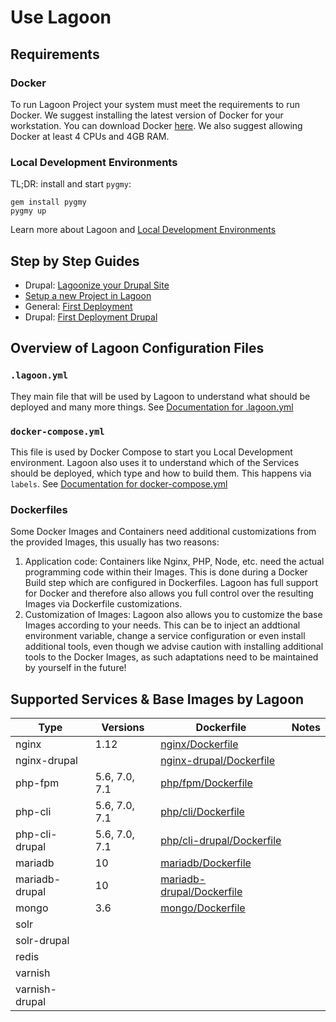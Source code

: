 # Use Lagoon

## Requirements

### Docker

To run Lagoon Project your system must meet the requirements to run Docker. We suggest installing the latest version of Docker for your workstation. You can download Docker [here](https://www.docker.com/get-docker). We also suggest allowing Docker at least 4 CPUs and 4GB RAM.

### Local Development Environments

TL;DR: install and start `pygmy`:

    gem install pygmy
    pygmy up

Learn more about Lagoon and [Local Development Environments](./local_development_environments.md)

## Step by Step Guides

- Drupal: [Lagoonize your Drupal Site](./drupal/lagoonize.md)
- [Setup a new Project in Lagoon](./setup_project.md)
- General: [First Deployment](./first_deployment.md)
- Drupal: [First Deployment Drupal](./drupal/first_deployment.md)

## Overview of Lagoon Configuration Files

### `.lagoon.yml`

They main file that will be used by Lagoon to understand what should be deployed and many more things. See [Documentation for .lagoon.yml]()

### `docker-compose.yml`

This file is used by Docker Compose to start you Local Development environment. Lagoon also uses it to understand which of the Services should be deployed, which type and how to build them. This happens via `labels`. See [Documentation for docker-compose.yml]()

### Dockerfiles

Some Docker Images and Containers need additional customizations from the provided Images, this usually has two reasons:
1. Application code: Containers like Nginx, PHP, Node, etc. need the actual programming code within their Images. This is done during a Docker Build step which are configured in Dockerfiles. Lagoon has full support for Docker and therefore also allows you full control over the resulting Images via Dockerfile customizations.
2. Customization of Images: Lagoon also allows you to customize the base Images according to your needs. This can be to inject an addtional environment variable, change a service configuration or even install additional tools, even though we advise caution with installing additional tools to the Docker Images, as such adaptations need to be maintained by yourself in the future!

## Supported Services & Base Images by Lagoon

| Type           | Versions      | Dockerfile                                                                                                   | Notes                |
| ---------------| --------------| -------------------------------------------------------------------------------------------------------------| ---------------------|
| nginx          | 1.12          | [nginx/Dockerfile](https://github.com/amazeeio/lagoon/blob/master/images/nginx/Dockerfile)                   |                      |
| nginx-drupal   |               | [nginx-drupal/Dockerfile](https://github.com/amazeeio/lagoon/blob/master/images/nginx-drupal/Dockerfile)     |                      |
| php-fpm        | 5.6, 7.0, 7.1 | [php/fpm/Dockerfile](https://github.com/amazeeio/lagoon/blob/master/images/php/fpm/Dockerfile)               |                      |
| php-cli        | 5.6, 7.0, 7.1 | [php/cli/Dockerfile](https://github.com/amazeeio/lagoon/blob/master/images/php/cli/Dockerfile)               |                      |
| php-cli-drupal | 5.6, 7.0, 7.1 | [php/cli-drupal/Dockerfile](https://github.com/amazeeio/lagoon/blob/master/images/php/cli-drupal/Dockerfile) |                      |
| mariadb        | 10            | [mariadb/Dockerfile](https://github.com/amazeeio/lagoon/blob/master/images/mariadb/Dockerfile)               |                      |
| mariadb-drupal | 10            | [mariadb-drupal/Dockerfile](https://github.com/amazeeio/lagoon/blob/master/images/mariadb-drupal/Dockerfile) |                      |
| mongo          | 3.6           | [mongo/Dockerfile](https://github.com/amazeeio/lagoon/blob/master/images/mongo/Dockerfile)                   |                      |
| solr           |               |                                                                                                              |                      |
| solr-drupal    |               |                                                                                                              |                      |
| redis          |               |                                                                                                              |                      |
| varnish        |               |                                                                                                              |                      |
| varnish-drupal |               |                                                                                                              |                      |
